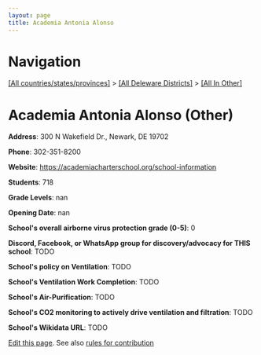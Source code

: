 ```yaml
---
layout: page
title: Academia Antonia Alonso
---
```

# Navigation

[[All countries/states/provinces]](../../..) > [[All Deleware Districts]](../..) > [[All In Other]](..)

# Academia Antonia Alonso (Other)

**Address**: 300 N Wakefield Dr., Newark, DE 19702

**Phone**: 302-351-8200

**Website**: <https://academiacharterschool.org/school-information>

**Students**: 718

**Grade Levels**: nan

**Opening Date**: nan

**School's overall airborne virus protection grade (0-5)**: 0

**Discord, Facebook, or WhatsApp group for discovery/advocacy for THIS school**: TODO

**School's policy on Ventilation**: TODO

**School's Ventilation Work Completion**: TODO

**School's Air-Purification**: TODO

**School's CO2 monitoring to actively drive ventilation and filtration**: TODO

**School's Wikidata URL**: TODO


[Edit this page](https://github.com/ventilate-schools/DE/edit/main/./Other/Academia_Antonia_Alonso.md). See also [rules for contribution](../../../contribution-rules/)